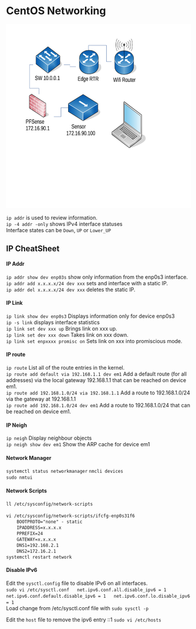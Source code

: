 # CentOS Networking  

<img src="https://github.com/P0w3rChi3f/ElasticEngineerNotes/blob/master/NetWorkDiagram.png" alt="Network Diagram"  width="700" height="500">  

`ip addr` is used to review information.  
`ip -4 addr -only` shows IPv4 interface statuses  
Interface states can be `Down`, `UP` or `Lower_UP`  

## IP CheatSheet
#### IP Addr
`ip addr show dev enp03s` show only information from the enp0s3 interface.  
`ip addr add x.x.x.x/24 dev xxx` sets and interface with a static IP.  
`ip addr del x.x.x.x/24 dev xxx` deletes the static IP.

#### IP Link
`ip link show dev enp0s3` Displays information only for device enp0s3  
`ip -s link` displays interface statistics  
`ip link set dev xxx up` Brings link on xxx up.  
`ip link set dev xxx down` Takes link on xxx down.  
`ip link set enpxxxx promisc on` Sets link on xxx into promiscious mode.

#### IP route  
`ip route` List all of the route entries in the kernel.  
`ip route add default via 192.168.1.1 dev em1` Add a default route (for all addresses) via the local gateway
192.168.1.1 that can be reached on device em1.  
`ip route add 192.168.1.0/24 via 192.168.1.1` Add a route to 192.168.1.0/24 via the gateway at 192.168.1.1  
`ip route add 192.168.1.0/24 dev em1` Add a route to 192.168.1.0/24 that can be reached on device em1.

#### IP Neigh
`ip neigh` Display neighbour objects  
`ip neigh show dev em1` Show the ARP cache for device em1

#### Network Manager
`systemctl status networkmanager`
`nmcli devices`  
`sudo nmtui`  

#### Network Scripts  
```
ll /etc/sysconfig/network-scripts

vi /etc/sysconfig/network-scripts/ifcfg-enp0s31f6
    BOOTPROTO="none" - static
    IPADDRESS=x.x.x.x
    PPREFIX=24
    GATEWAY=x.x.x.x
    DNS1=192.168.2.1
    DNS2=172.16.2.1
systemctl restart network
```
#### Disable IPv6  

Edit the `sysctl.config` file to disable IPv6 on all interfaces.  
    ```
    sudo vi /etc/sysctl.conf  
    net.ipv6.conf.all.disable_ipv6 = 1  
    net.ipv6.conf.default.disable_ipv6 = 1  
    net.ipv6.conf.lo.disable_ipv6 = 1  
    ```  
Load change from /etc/sysctl.conf file with `sudo sysctl -p`

Edit the `host` file to remove the ipv6 entry ::1
`sudo vi /etc/hosts`

 
